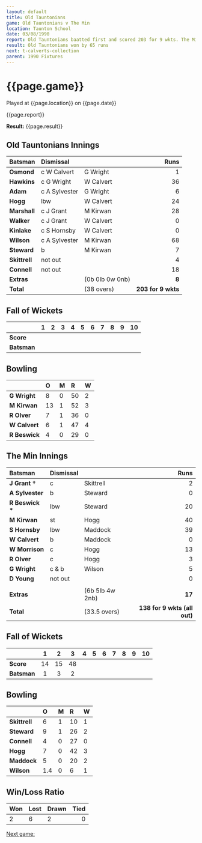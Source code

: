 ```yaml
---
layout: default
title: Old Tauntonians
game: Old Tauntonians v The Min
location: Taunton School
date: 03/08/1990
report: Old Tauntonians baatted first and scored 203 for 9 wkts. The Min replied with 138 for 9 wkts (all out)
result: Old Tauntonians won by 65 runs
next: t-calverts-collection
parent: 1990 Fixtures
---
```


# {{page.game}}

Played at {{page.location}} on {{page.date}}

{{page.report}}

**Result:** {{page.result}}

## Old Tauntonians Innings

| Batsman | Dismissal |  | Runs |
|:---|:---|---|---:|
| **Osmond** | c W Calvert | G Wright | 1 | 
| **Hawkins** | c G Wright | W Calvert | 36 | 
| **Adam** | c A Sylvester | G Wright | 6 | 
| **Hogg** | lbw | W Calvert | 24 | 
| **Marshall** | c J Grant | M Kirwan | 28 |
| **Walker** | c J Grant | W Calvert | 0 | 
| **Kinlake** | c S Hornsby | W Calvert | 0 |
| **Wilson** | c A Sylvester | M Kirwan | 68 | 
| **Steward** | b | M Kirwan | 7 |
| **Skittrell** | not out |  | 4 | 
| **Connell** | not out |  | 18 | 
| **Extras** | | (0b 0lb 0w 0nb) | **8** | 
| **Total** | | (38 overs) | ****203 for 9 wkts**** | 

## Fall of Wickets

| | 1 | 2 | 3 | 4 | 5 | 6 | 7 | 8 | 9 | 10 |
|---|:---:|:---:|:---:|:---:|:---:|:---:|:---:|:---:|:---:|:---:|
| **Score** |  |  |  |  |  |  |  |  |  |  |
| **Batsman** |  |  |  |  |  |  |  |  |  |  |

## Bowling

| | O | M | R | W |
|---|:---|:---|:---|:---|
| **G Wright** | 8 | 0 | 50 | 2 | 
| **M Kirwan** | 13 | 1 | 52 | 3 | 
| **R Olver** | 7 | 1 | 36 | 0 | 
| **W Calvert** | 6 | 1 | 47 | 4 | 
| **R Beswick** | 4 | 0 | 29 | 0 |

## The Min Innings

| Batsman | Dismissal |  | Runs |
|:---|:---|---|---:|
| **J Grant &#8224;** | c | Skittrell | 2 | 
| **A Sylvester** | b | Steward | 0 | 
| **R Beswick &#42;** | lbw | Steward | 20 | 
| **M Kirwan** | st | Hogg | 40 | 
| **S Hornsby** | lbw | Maddock | 39 | 
| **W Calvert** | b | Maddock | 0 | 
| **W Morrison** | c | Hogg | 13 | 
| **R Olver** | c | Hogg | 3 | 
| **G Wright** | c & b | Wilson | 5 | 
| **D Young** | not out |  | 0 | 
|  |  |  |  | 
| **Extras** | | (6b 5lb 4w 2nb) | **17** | 
| **Total** | | (33.5 overs) | ****138 for 9 wkts (all out)**** | 

## Fall of Wickets

| | 1 | 2 | 3 | 4 | 5 | 6 | 7 | 8 | 9 | 10 |
|---|:---:|:---:|:---:|:---:|:---:|:---:|:---:|:---:|:---:|:---:|
| **Score** | 14 | 15 | 48 |  |  |  |  |  |  |  | 
| **Batsman** | 1 | 3 | 2 |  |  |  |  |  |  |  | 

## Bowling

| | O | M | R | W |
|---|:---|:---|:---|:---|
| **Skittrell** | 6 | 1 | 10 | 1 | 
| **Steward** | 9 | 1 | 26 | 2 | 
| **Connell** | 4 | 0 | 27 | 0 | 
| **Hogg** | 7 | 0 | 42 | 3 | 
| **Maddock** | 5 | 0 | 20 | 2 | 
| **Wilson** | 1.4 | 0 | 6 | 1 | 

## Win/Loss Ratio

| Won | Lost | Drawn | Tied |
|:---|:---|:---|---:|
| 2 | 6 | 2 | 0 |

[Next game:]({{page.next}})